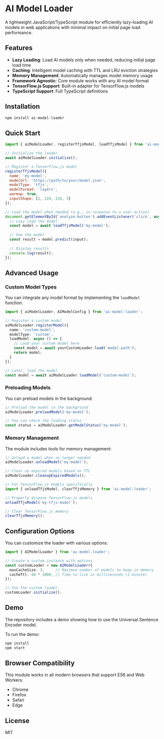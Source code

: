 # AI Model Loader

A lightweight JavaScript/TypeScript module for efficiently lazy-loading AI models in web applications with minimal impact on initial page load performance.

## Features

- **Lazy Loading**: Load AI models only when needed, reducing initial page load time
- **Caching**: Intelligent model caching with TTL and LRU eviction strategies
- **Memory Management**: Automatically manages model memory usage
- **Framework Agnostic**: Core module works with any AI model format
- **TensorFlow.js Support**: Built-in adapter for TensorFlow.js models
- **TypeScript Support**: Full TypeScript definitions

## Installation

```bash
npm install ai-model-loader
```

## Quick Start

```javascript
import { aiModelLoader, registerTfjsModel, loadTfjsModel } from 'ai-model-loader';

// Initialize the loader
await aiModelLoader.initialize();

// Register a TensorFlow.js model
registerTfjsModel({
  name: 'my-model',
  modelUrl: 'https://path/to/your/model.json',
  modelType: 'tfjs',
  modelFormat: 'layers',
  warmup: true,
  inputShape: [1, 224, 224, 3]
});

// Load the model when needed (e.g., in response to a user action)
document.getElementById('analyze-button').addEventListener('click', async () => {
  // Lazy load the model
  const model = await loadTfjsModel('my-model');
  
  // Use the model
  const result = model.predict(input);
  
  // Display results
  console.log(result);
});
```

## Advanced Usage

### Custom Model Types

You can integrate any model format by implementing the `loadModel` function:

```typescript
import { aiModelLoader, AIModelConfig } from 'ai-model-loader';

// Register a custom model
aiModelLoader.registerModel({
  name: 'custom-model',
  modelType: 'custom',
  loadModel: async () => {
    // Load your custom model here
    const model = await yourCustomLoader.load('model-path');
    return model;
  }
});

// Later, load the model
const model = await aiModelLoader.loadModel('custom-model');
```

### Preloading Models

You can preload models in the background:

```typescript
// Preload the model in the background
aiModelLoader.preloadModel('my-model');

// You can check the loading status
const status = aiModelLoader.getModelStatus('my-model');
```

### Memory Management

The module includes tools for memory management:

```typescript
// Unload a model when no longer needed
aiModelLoader.unloadModel('my-model');

// Clear up expired models based on TTL
aiModelLoader.cleanupExpiredModels();

// For TensorFlow.js models specifically
import { unloadTfjsModel, clearTfjsMemory } from 'ai-model-loader';

// Properly dispose TensorFlow.js models
unloadTfjsModel('my-tfjs-model');

// Clear TensorFlow.js memory
clearTfjsMemory();
```

## Configuration Options

You can customize the loader with various options:

```typescript
import { AIModelLoader } from 'ai-model-loader';

// Create a custom instance with options
const customLoader = new AIModelLoader({
  maxCacheSize: 3,     // Maximum number of models to keep in memory
  cacheTtl: 60 * 1000, // Time-to-live in milliseconds (1 minute)
});

// Use the custom loader
customLoader.initialize();
```

## Demo

The repository includes a demo showing how to use the Universal Sentence Encoder model.

To run the demo:

```bash
npm install
npm start
```

## Browser Compatibility

This module works in all modern browsers that support ES6 and Web Workers:
- Chrome
- Firefox
- Safari
- Edge

## License

MIT 